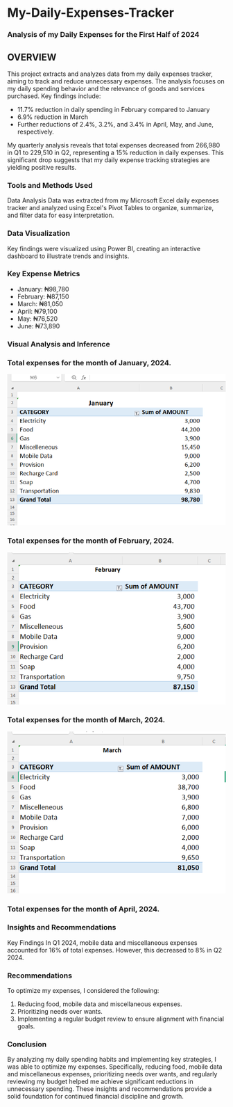 # My-Daily-Expenses-Tracker
### Analysis of my Daily Expenses for the First Half of 2024
## OVERVIEW 
This project extracts and analyzes data from my daily expenses tracker, aiming to track and reduce unnecessary expenses. The analysis focuses on my daily spending behavior and the relevance of goods and services purchased. Key findings include:

- 11.7% reduction in daily spending in February compared to January
- 6.9% reduction in March
- Further reductions of 2.4%, 3.2%, and 3.4% in April, May, and June, respectively.

My quarterly analysis reveals that total expenses decreased from 266,980 in Q1 to 229,510 in Q2, representing a 15% reduction in daily expenses. This significant drop suggests that my daily expense tracking strategies are yielding positive results.

### Tools and Methods Used

Data Analysis
Data was extracted from my Microsoft Excel daily expenses tracker and analyzed using Excel's Pivot Tables to organize, summarize, and filter data for easy interpretation.

### Data Visualization
Key findings were visualized using Power BI, creating an interactive dashboard to illustrate trends and insights.

### Key Expense Metrics
- January: ₦98,780
- February: ₦87,150
- March: ₦81,050
- April: ₦79,100
- May: ₦76,520
- June: ₦73,890

### Visual Analysis and Inference

### Total expenses for the month of January, 2024.


![image alt](https://github.com/isaacayeni225/My-Daily-Expenses-Tracker/blob/014bbe2c334e1003f77676f7af72f56ff7f0f97c/JAN.png)


### Total expenses for the month of February, 2024.


![image alt](https://github.com/isaacayeni225/My-Daily-Expenses-Tracker/blob/0932d809bda67962f7c5ea4843ad60669d4eaae6/FEB.png)


### Total expenses for the month of March, 2024.


![image alt](https://github.com/isaacayeni225/My-Daily-Expenses-Tracker/blob/90b9e36dc745194f957b7a93976697e674e3b952/MAR.png)


### Total expenses for the month of April, 2024.




### Insights and Recommendations
Key Findings
In Q1 2024, mobile data and miscellaneous expenses accounted for 16% of total expenses. However, this decreased to 8% in Q2 2024.

### Recommendations
To optimize my expenses, I considered the following:
1. Reducing food, mobile data and miscellaneous expenses.
2. Prioritizing needs over wants.
3. Implementing a regular budget review to ensure alignment with financial goals.

### Conclusion
By analyzing my daily spending habits and implementing key strategies, I was able to optimize my expenses. Specifically, reducing food, mobile data and miscellaneous expenses, prioritizing needs over wants, and regularly reviewing my budget helped me achieve significant reductions in unnecessary spending. These insights and recommendations provide a solid foundation for continued financial discipline and growth.   






